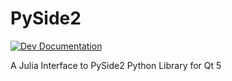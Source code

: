 # PySide2

[![Dev Documentation](https://img.shields.io/badge/docs-dev-blue.svg)](https://micheleceresoli.github.io/PySide2.jl/dev/)

A Julia Interface to PySide2 Python Library for Qt 5
